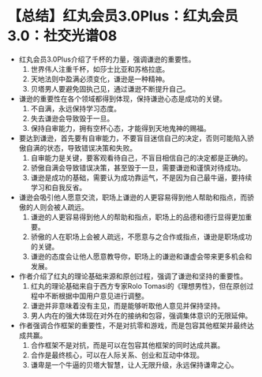 # 【总结】红丸会员3.0Plus：红丸会员3.0：社交光谱08

-   红丸会员3.0Plus介绍了千杯的力量，强调谦逊的重要性。
    1.  世界伟人注重千杯，如莎士比亚和苏格拉底。
    2.  天地法则中盈满必须变化，谦逊是一种精神。
    3.  贝塔男人要避免固执己见，通过谦逊不断提升自己。
-   谦逊的重要性在各个领域都得到体现，保持谦逊心态是成功的关键。
    1.  不自满，永远保持学习态度。
    2.  失去谦逊会导致毁于一旦。
    3.  保持自审能力，拥有空杯心态，才能得到天地鬼神的赐福。
-   要达到谦逊，首先要有自审能力，不要盲目迷信自己的决定，否则可能陷入骄傲自满的状态，导致错误决策和失败。
    1.  自审能力是关键，要客观看待自己，不盲目相信自己的决定都是正确的。
    2.  骄傲自满会导致错误决策，甚至毁于一旦，需要谦逊和谨慎对待成功。
    3.  谦逊是成功的基础，需要认为成功靠运气，不是因为自己最牛逼，要持续学习和自我反省。
-   谦逊会吸引他人愿意交流，职场上谦逊的人更容易得到他人帮助和指点，而骄傲的人则会被人疏远。
    1.  谦逊的人更容易得到他人的帮助和指点，职场上的品德和德行显得更加重要。
    2.  骄傲的人在职场上会被人疏远，不愿意与之合作或指点，谦逊是职场成功的关键。
    3.  谦逊的态度会让他人愿意教导你，职场上的谦逊和谦虚会带来更多机会和发展。
-   作者介绍了红丸的理论基础来源和原创过程，强调了谦逊和坚持的重要性。
    1.  红丸的理论基础来自于西方专家Rolo Tomasi的《理想男性》，但在原创过程中不断根据中国用户意见进行调整。
    2.  谦逊并非意味着没有主见，而是能够听取他人意见并保持坚持。
    3.  男人内在的强大体现在对外在的接纳和包容，强调集体意识的无限延伸。
-   作者强调合作框架的重要性，不是对抗零和游戏，而是包容其他框架并最终达成共赢。
    1.  合作框架不是对抗，而是可以在包容其他框架的同时达成共赢。
    2.  合作是最终核心，可以在人际关系、创业和互动中体现。
    3.  谦卑是一个牛逼的贝塔大智慧，让人无限升级，永远保持谦卑之心。